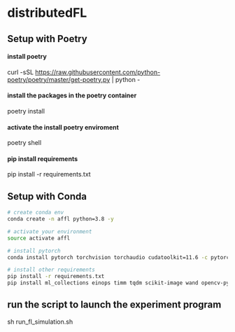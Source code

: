# distributedFL

## Setup with Poetry
#### install poetry 
curl -sSL https://raw.githubusercontent.com/python-poetry/poetry/master/get-poetry.py | python -

#### install the packages in the poetry container
poetry install

#### activate the install poetry enviroment
poetry shell

#### pip install requirements
pip install -r requirements.txt


## Setup with Conda
```bash
# create conda env
conda create -n affl python=3.8 -y

# activate your environment
source activate affl

# install pytorch
conda install pytorch torchvision torchaudio cudatoolkit=11.6 -c pytorch -y

# install other requirements
pip install -r requirements.txt
pip install ml_collections einops timm tqdm scikit-image wand opencv-python==4.6.0.66 tensorboard thop
```

## run the script to launch the experiment program
sh run_fl_simulation.sh